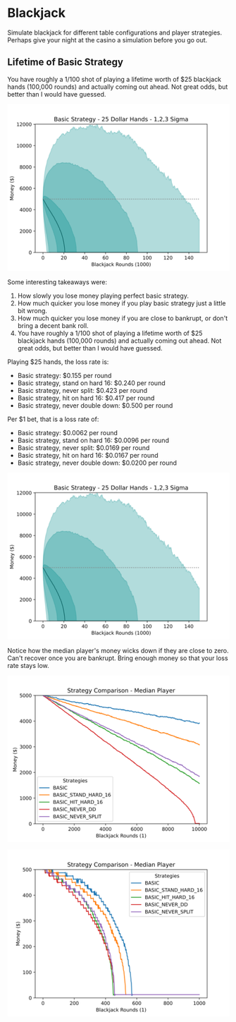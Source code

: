 # Blackjack
 
Simulate blackjack for different table configurations and player strategies. Perhaps give your night at the casino a 
simulation before you go out. 

## Lifetime of Basic Strategy
You have roughly a 1/100 shot of playing a lifetime worth of $25 blackjack hands (100,000 rounds) and actually coming out 
ahead. Not great odds, but better than I would have guessed. 

![alt text](output/oneplayer_onetable_150krounds_5kmoney1655298090.039737.png)

Some interesting takeaways were:
1) How slowly you lose money playing perfect basic strategy. 
2) How much quicker you lose money if you play basic strategy just a little bit wrong.
3) How much quicker you lose money if you are close to bankrupt, or don't bring a decent bank roll. 
4) You have roughly a 1/100 shot of playing a lifetime worth of $25 blackjack hands (100,000 rounds) and actually coming out ahead. Not great odds, but better than I would have guessed. 

Playing $25 hands, the loss rate is:
- Basic strategy:                     $0.155 per round
- Basic strategy, stand on hard 16:   $0.240 per round
- Basic strategy, never split:        $0.423 per round
- Basic strategy, hit on hard 16:     $0.417 per round
- Basic strategy, never double down:  $0.500 per round

Per $1 bet, that is a loss rate of:
- Basic strategy:                     $0.0062 per round
- Basic strategy, stand on hard 16:   $0.0096 per round
- Basic strategy, never split:        $0.0169 per round
- Basic strategy, hit on hard 16:     $0.0167 per round
- Basic strategy, never double down:  $0.0200 per round

![alt text](output/oneplayer_onetable_150krounds_5kmoney1655298090.039737.png)


Notice how the median player's money wicks down if they are close to zero. Can't recover once you are bankrupt. Bring enough money so that your loss rate stays low. 

![alt text](output/one_player_one_table1655153761.20704.png)

![alt text](output/one_player_one_table1655155176.252045.png)
